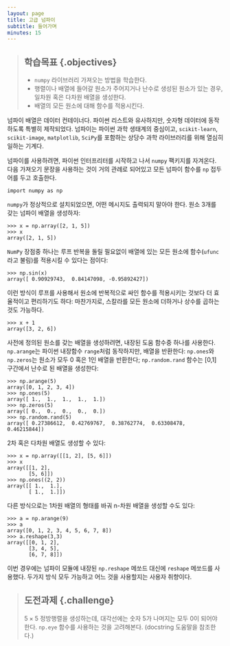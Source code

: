 ```yaml
---
layout: page
title: 고급 넘파이 
subtitle: 들어가며
minutes: 15
---
```

> ## 학습목표 {.objectives}
>
> * `numpy` 라이브러리 가져오는 방법을 학습한다.
> * 행렬이나 배열에 들어갈 원소가 주어지거나 난수로 생성된 원소가 있는 경우, 
일차원 혹은 다차원 배열을 생성한다.
> * 배열의 모든 원소에 대해 함수를 적용시킨다.

넘파이 배열은 데이터 컨테이너다. 파이썬 리스트와 유사하지만, 숫자형 데이터에 동작하도록 특별히 제작되었다.
넘파이는 파이썬 과학 생태계의 중심이고, `scikit-learn`, `scikit-image`, `matplotlib`,
`SciPy`를 포함하는 상당수 과학 라이브러리를 위해 열심히 일하는 기계다.

넘파이를 사용하려면, 파이썬 인터프리터를 시작하고 나서 `numpy` 팩키지를 자겨온다. 다음 가져오기 문장을 사용하는 것이 
거의 관례로 되어있고 모든 넘파이 함수를 `np` 접두어를 두고 호출한다.

```
import numpy as np
```

`numpy`가 정상적으로 설치되었으면, 어떤 메시지도 출력되지 말아야 한다. 
원소 3개를 갖는 넘파이 배열을 생성하자:

```
>>> x = np.array([2, 1, 5])
>>> x
array([2, 1, 5])
```

`NumPy` 장점중 하나는 루프 반복을 돌릴 필요없이 배열에 있는 모든 원소에 함수(`ufunc`라고 불림)를 적용시킬 수 있다는 점이다:

```
>>> np.sin(x)
array([ 0.90929743,  0.84147098, -0.95892427])
```

이런 방식이 루프를 사용해서 원소에 반복적으로 싸인 함수를 적용시키는 것보다 더 효율적이고 편리하기도 하다:
마찬가지로, 스칼라를 모든 원소에 더하거나 상수를 곱하는 것도 가능하다.


```
>>> x + 1
array([3, 2, 6])
```

사전에 정의된 원소를 갖는 배열을 생성하려면, 내장된 도움 함수중 하나를 사용한다.
`np.arange`는 파이썬 내장함수 `range`처럼 동작하지만, 배열을 반환한다:
`np.ones`와 `np.zeros`는 원소가 모두 0 혹은 1인 배열을 반환한다;
`np.random.rand` 함수는 [0,1] 구간에서 난수로 된 배열을 생성한다:


```
>>> np.arange(5)
array([0, 1, 2, 3, 4])
>>> np.ones(5)
array([ 1.,  1.,  1.,  1.,  1.])
>>> np.zeros(5)
array([ 0.,  0.,  0.,  0.,  0.])
>>> np.random.rand(5)
array([ 0.27386612,  0.42769767,  0.38762774,  0.63308478,  0.46215844])
```

2차 혹은 다차원 배열도 생성할 수 있다:

```
>>> x = np.array([[1, 2], [5, 6]])
>>> x
array([[1, 2],
       [5, 6]])
>>> np.ones((2, 2))
array([[ 1.,  1.],
       [ 1.,  1.]])
```

다른 방식으로는 1차원 배열의 형태를 바궈 n-차원 배열을 생성할 수도 있다:

```
>>> a = np.arange(9)
>>> a
array([0, 1, 2, 3, 4, 5, 6, 7, 8])
>>> a.reshape(3,3)
array([[0, 1, 2],
       [3, 4, 5],
       [6, 7, 8]])
```

이번 경우에는 넘파이 모듈에 내장된 `np.reshape` 메쏘드 대신에 `reshape` 메쏘드를 사용했다.
두가지 방식 모두 가능하고 어느 것을 사용할지는 사용자 취향이다.


> ## 도전과제 {.challenge}
>
> $5 \times 5$ 정방행렬을 생성하는데, 대각선에는 숫자 5가 나머지는 모두 0이 되어야 한다.
> `np.eye` 함수를 사용하는 것을 고려해본다. (docstring 도움말을 참조한다.)
